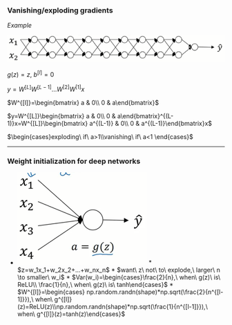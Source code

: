 ### Vanishing/exploding gradients

*Example*

<img src='images\8.png'>

$g(z)=z,\ b^{[l]}=0$

$y=W^{[L]}W^{[L-1]}...W^{[2]}W^{[1]}x$

$W^{[l]}=\begin{bmatrix} a & 0\\ 0 & a\end{bmatrix}​$

$y=W^{[L]}\begin{bmatrix} a & 0\\ 0 & a\end{bmatrix}^{(L-1)}x=W^{[L]}\begin{bmatrix} a^{(L-1)} & 0\\ 0 & a^{(L-1)}\end{bmatrix}x$

$\begin{cases}exploding\ if\ a>1\\vanishing\ if\ a<1 \end{cases}​$

***

### Weight initialization for deep networks

* <img src='images\9.png'>
  * $z=w_1x_1+w_2x_2+...+w_nx_n$
    * $want\ z\ not\ to\ explode,\ larger\ n \to smaller\ w_i$
  * $Var(w_i)=\begin{cases}\frac{2}{n},\ when\ g(z)\ is\ ReLU\\ \frac{1}{n},\ when\ g(z)\ is\ tanh\end{cases}$
  * $W^{[l]}=\begin{cases} np.random.randn(shape)*np.sqrt(\frac{2}{n^{[l-1]}}),\ when\ g^{[l]}(z)=ReLU(z)\\np.random.randn(shape)*np.sqrt(\frac{1}{n^{[l-1]}}),\ when\ g^{[l]}(z)=tanh(z)\end{cases}$

